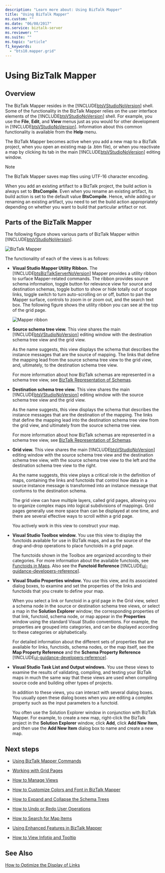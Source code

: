 ```yaml
---
description: "Learn more about: Using BizTalk Mapper"
title: "Using BizTalk Mapper"
ms.custom: ""
ms.date: "06/08/2017"
ms.service: biztalk-server
ms.reviewer: ""
ms.suite: ""
ms.topic: "article"
f1_keywords: 
  - "bts10.mapper.grid"
---
```

# Using BizTalk Mapper

## Overview
The BizTalk Mapper resides in the [!INCLUDE[btsVStudioNoVersion](../includes/btsvstudionoversion-md.md)] shell. Some of the functionality in the BizTalk Mapper relies on the user interface elements of the [!INCLUDE[btsVStudioNoVersion](../includes/btsvstudionoversion-md.md)] shell. For example, you use the **File**, **Edit**, and **View** menus just as you would for other development in [!INCLUDE[btsVStudioNoVersion](../includes/btsvstudionoversion-md.md)]. Information about this common functionality is available from the **Help** menu.  
  
 The BizTalk Mapper becomes active when you add a new map to a BizTalk project, when you open an existing map (a .btm file), or when you reactivate a map by clicking its tab in the main [!INCLUDE[btsVStudioNoVersion](../includes/btsvstudionoversion-md.md)] editing window.  
  
> [!NOTE]
>  The BizTalk Mapper saves map files using UTF-16 character encoding.  
>
>  When you add an existing artifact to a BizTalk project, the build action is always set to **BtsCompile**. Even when you rename an existing artifact, its build action is set to the default value **BtsCompile**. Hence, while adding or renaming an existing artifact, you need to set the build action appropriately depending on whether you want to build that particular artifact or not.  

## Parts of the BizTalk Mapper  
 The following figure shows various parts of BizTalk Mapper within [!INCLUDE[btsVStudioNoVersion](../includes/btsvstudionoversion-md.md)].  
  
 ![BizTalk Mapper](../core/media/mapper-views.gif "Mapper_Views")  
  
 The functionality of each of the views is as follows:  
  
- **Visual Studio Mapper Utility Ribbon.** The [!INCLUDE[btsBizTalkServerNoVersion](../includes/btsbiztalkservernoversion-md.md)] Mapper provides a utility ribbon to surface Mapper-related commands. The ribbon provides source schema information, toggle button for relevance view for source and destination schemas, toggle button to show or hide totally out of scope links, toggle switch to turn auto-scrolling on or off, button to pan the Mapper surface, controls to zoom in or zoom out, and the search text box. The following figure shows the utility ribbon you can see at the top of the grid page.  
  
   ![Mapper ribbon](../core/media/mapper-ribbon.gif "Mapper_Ribbon")  
  
- **Source schema tree view.** This view shares the main [!INCLUDE[btsVStudioNoVersion](../includes/btsvstudionoversion-md.md)] editing window with the destination schema tree view and the grid view.  
  
   As the name suggests, this view displays the schema that describes the instance messages that are the source of mapping. The links that define the mapping lead from the source schema tree view to the grid view, and, ultimately, to the destination schema tree view.  
  
   For more information about how BizTalk schemas are represented in a schema tree view, see [BizTalk Representation of Schemas](../core/biztalk-representation-of-schemas.md).  
  
- **Destination schema tree view.** This view shares the main [!INCLUDE[btsVStudioNoVersion](../includes/btsvstudionoversion-md.md)] editing window with the source schema tree view and the grid view.  
  
   As the name suggests, this view displays the schema that describes the instance messages that are the destination of the mapping. The links that define the mapping lead into the destination schema tree view from the grid view, and ultimately from the source schema tree view.  
  
   For more information about how BizTalk schemas are represented in a schema tree view, see [BizTalk Representation of Schemas](../core/biztalk-representation-of-schemas.md).  
  
- **Grid view.** This view shares the main [!INCLUDE[btsVStudioNoVersion](../includes/btsvstudionoversion-md.md)] editing window with the source schema tree view and the destination schema tree view, with the source schema tree view to the left and the destination schema tree view to the right.  
  
   As the name suggests, this view plays a critical role in the definition of maps, containing the links and functoids that control how data in a source instance message is transformed into an instance message that conforms to the destination schema.  
  
   The grid view can have multiple layers, called grid pages, allowing you to organize complex maps into logical subdivisions of mappings. Grid pages generally use more space than can be displayed at one time, and there are several effective ways to scroll within a grid page.  
  
   You actively work in this view to construct your map.  
  
- **Visual Studio Toolbox window.** You use this view to display the functoids available for use in BizTalk maps, and as the source of the drag-and-drop operations to place functoids in a grid page.  
  
   The functoids shown in the Toolbox are organized according to their categories. For more information about the available functoids, see [Functoids in Maps](../core/functoids-in-maps.md). Also see the **Functoid Reference** [!INCLUDE[ui-guidance-developers-reference](../includes/ui-guidance-developers-reference.md)]. 
  
- **Visual Studio Properties window.** You use this view, and its associated dialog boxes, to examine and set the properties of the links and functoids that you create to define your map.  
  
   When you select a link or functoid in a grid page in the Grid view, select a schema node in the source or destination schema tree views, or select a map in the **Solution Explorer** window; the corresponding properties of that link, functoid, schema node, or map appear in the **Properties** window using the standard Visual Studio conventions. For example, the properties are grouped into categories, and can be displayed according to these categories or alphabetically.  
  
   For detailed information about the different sets of properties that are available for links, functoids, schema nodes, or the map itself, see the **Map Property Reference** and the **Schema Property Reference**  [!INCLUDE[ui-guidance-developers-reference](../includes/ui-guidance-developers-reference.md)].
  
- **Visual Studio Task List and Output windows.** You use these views to examine the results of validating, compiling, and testing your BizTalk maps in much the same way that these views are used when compiling source code and building other types of projects.  
  
  In addition to these views, you can interact with several dialog boxes. You usually open these dialog boxes when you are editing a complex property such as the input parameters to a functoid.  
  
  You often use the Solution Explorer window in conjunction with BizTalk Mapper. For example, to create a new map, right-click the BizTalk project in the **Solution Explorer** window, click **Add**, click **Add New Item**, and then use the **Add New Item** dialog box to name and create a new map.  
  
## Next steps
  
-   [Using BizTalk Mapper Commands](../core/using-biztalk-mapper-commands.md)  
  
-   [Working with Grid Pages](../core/working-with-grid-pages.md)  
  
-   [How to Manage Views](../core/how-to-manage-views.md)  
  
-   [How to Customize Colors and Font in BizTalk Mapper](../core/how-to-customize-colors-and-font-in-biztalk-mapper.md)  
  
-   [How to Expand and Collapse the Schema Trees](../core/how-to-resize-the-schema-picker-and-expand-and-collapse-the-schema-trees.md)  
  
-   [How to Undo or Redo User Operations](../core/how-to-undo-or-redo-user-operations.md)  
  
-   [How to Search for Map Items](../core/how-to-search-for-map-items.md)  
  
-   [Using Enhanced Features in BizTalk Mapper](../core/using-enhanced-features-in-biztalk-mapper.md)  
  
-   [How to View Infotip and Tooltip](../core/how-to-view-infotip-and-tooltip.md)  
  
## See Also  
 [How to Optimize the Display of Links](../core/how-to-optimize-the-display-of-links.md)
